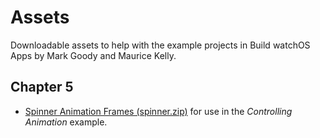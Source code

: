 # Assets

Downloadable assets to help with the example projects in Build watchOS Apps by Mark Goody and Maurice Kelly.


## Chapter 5

* [Spinner Animation Frames (spinner.zip)](https://github.com/bwa-book/example-assets/blob/master/Chapter%205/spinner.zip?raw=true) for use in the *Controlling Animation* example.
